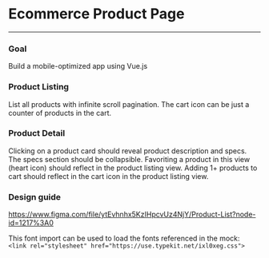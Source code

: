 # Ecommerce Product Page
----------------------------------

### Goal
Build a mobile-optimized app using Vue.js

### Product Listing
List all products with infinite scroll pagination. The cart icon can be just a counter of products in the cart.

### Product Detail
Clicking on a product card should reveal product description and specs. The specs section should be collapsible.
Favoriting a product in this view (heart icon) should reflect in the product listing view.
Adding 1+ products to cart should reflect in the cart icon in the product listing view.

### Design guide
https://www.figma.com/file/ytEvhnhx5KzIHpcvUz4NjY/Product-List?node-id=1217%3A0

This font import can be used to load the fonts referenced in the mock:\
`<link rel="stylesheet" href="https://use.typekit.net/ixl0xeg.css">`
